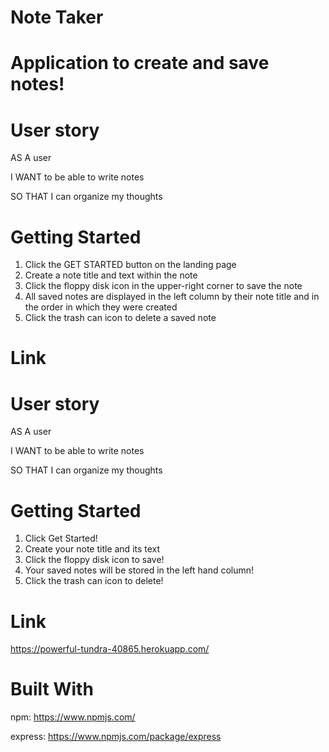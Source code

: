 # Note Taker

# Application to create and save notes! 

# User story
AS A user

I WANT to be able to write notes

SO THAT I can organize my thoughts

# Getting Started
1. Click the GET STARTED button on the landing page
2. Create a note title and text within the note
3. Click the floppy disk icon in the upper-right corner to save the note
4. All saved notes are displayed in the left column by their note title and in the order in which they were created
5. Click the trash can icon to delete a saved note

# Link
# User story
AS A user

I WANT to be able to write notes

SO THAT I can organize my thoughts

# Getting Started
1. Click Get Started! 
2. Create your note title and its text 
3. Click the floppy disk icon to save! 
4. Your saved notes will be stored in the left hand column!
5. Click the trash can icon to delete!

# Link
https://powerful-tundra-40865.herokuapp.com/

# Built With
npm: https://www.npmjs.com/

express: https://www.npmjs.com/package/express

